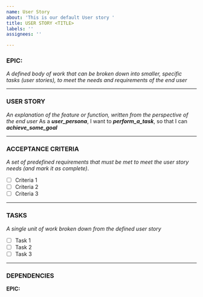 ```yaml
---
name: User Story
about: 'This is our default User story '
title: USER STORY <TITLE>
labels: ''
assignees: ''

---
```


### EPIC: <epic>
_A defined body of work that can be broken down into smaller, specific tasks (user stories), to meet the needs and requirements of the end user_
***
### USER STORY
_An explanation of the feature or function, written from the perspective of the end user_
As a ***user_persona***, I want to ***perform_a_task***, so that I can ***achieve_some_goal***
***
### ACCEPTANCE CRITERIA
_A set of predefined requirements that must be met to meet the user story needs (and mark it as complete)_.
- [ ] Criteria 1
- [ ] Criteria 2
- [ ] Criteria 3
***
### TASKS
_A single unit of work broken down from the defined user story_
- [ ] Task 1
- [ ] Task 2
- [ ] Task 3
***
### DEPENDENCIES
**EPIC:** <epic>
